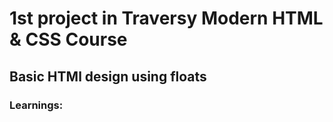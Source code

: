 # 1st project in Traversy Modern HTML &amp; CSS Course

## Basic HTMl design using floats

### Learnings: 

